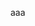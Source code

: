 
[//]: # 
"title: AT mode"
[//]: # 
(author: swang)
[//]: # 
(keywords: Fescar AT mode)
[//]: # 
(date: 02/12/2019)



aaa

